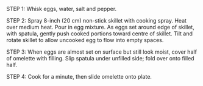 STEP 1: 
Whisk eggs, water, salt and pepper.

STEP 2: 
Spray 8-inch (20 cm) non-stick skillet with cooking spray. Heat over medium heat. Pour in egg mixture. As eggs set around edge of skillet, with spatula, gently push cooked portions toward centre of skillet. Tilt and rotate skillet to allow uncooked egg to flow into empty spaces.

STEP 3: 
When eggs are almost set on surface but still look moist, cover half of omelette with filling. Slip spatula under unfilled side; fold over onto filled half.

STEP 4:
Cook for a minute, then slide omelette onto plate.